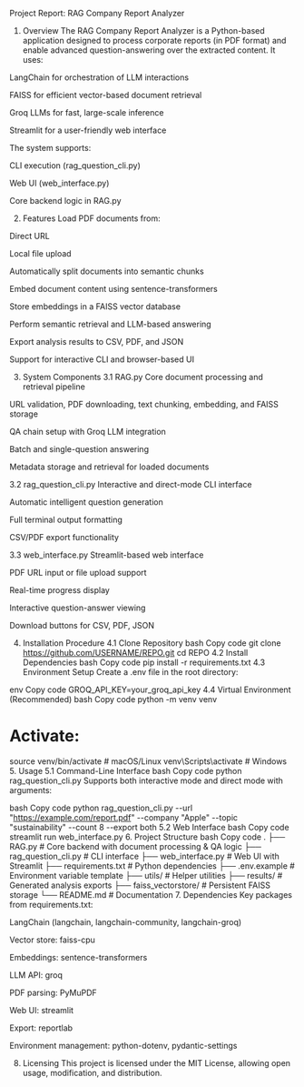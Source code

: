 Project Report: RAG Company Report Analyzer
1. Overview
The RAG Company Report Analyzer is a Python-based application designed to process corporate reports (in PDF format) and enable advanced question-answering over the extracted content. It uses:

LangChain for orchestration of LLM interactions

FAISS for efficient vector-based document retrieval

Groq LLMs for fast, large-scale inference

Streamlit for a user-friendly web interface

The system supports:

CLI execution (rag_question_cli.py)

Web UI (web_interface.py)

Core backend logic in RAG.py

2. Features
Load PDF documents from:

Direct URL

Local file upload

Automatically split documents into semantic chunks

Embed document content using sentence-transformers

Store embeddings in a FAISS vector database

Perform semantic retrieval and LLM-based answering

Export analysis results to CSV, PDF, and JSON

Support for interactive CLI and browser-based UI

3. System Components
3.1 RAG.py
Core document processing and retrieval pipeline

URL validation, PDF downloading, text chunking, embedding, and FAISS storage

QA chain setup with Groq LLM integration

Batch and single-question answering

Metadata storage and retrieval for loaded documents

3.2 rag_question_cli.py
Interactive and direct-mode CLI interface

Automatic intelligent question generation

Full terminal output formatting

CSV/PDF export functionality

3.3 web_interface.py
Streamlit-based web interface

PDF URL input or file upload support

Real-time progress display

Interactive question-answer viewing

Download buttons for CSV, PDF, JSON

4. Installation Procedure
4.1 Clone Repository
bash
Copy code
git clone https://github.com/USERNAME/REPO.git
cd REPO
4.2 Install Dependencies
bash
Copy code
pip install -r requirements.txt
4.3 Environment Setup
Create a .env file in the root directory:

env
Copy code
GROQ_API_KEY=your_groq_api_key
4.4 Virtual Environment (Recommended)
bash
Copy code
python -m venv venv
# Activate:
source venv/bin/activate   # macOS/Linux
venv\Scripts\activate      # Windows
5. Usage
5.1 Command-Line Interface
bash
Copy code
python rag_question_cli.py
Supports both interactive mode and direct mode with arguments:

bash
Copy code
python rag_question_cli.py --url "https://example.com/report.pdf" --company "Apple" --topic "sustainability" --count 8 --export both
5.2 Web Interface
bash
Copy code
streamlit run web_interface.py
6. Project Structure
bash
Copy code
.
├── RAG.py                 # Core backend with document processing & QA logic
├── rag_question_cli.py    # CLI interface
├── web_interface.py       # Web UI with Streamlit
├── requirements.txt       # Python dependencies
├── .env.example           # Environment variable template
├── utils/                 # Helper utilities
├── results/               # Generated analysis exports
├── faiss_vectorstore/     # Persistent FAISS storage
└── README.md              # Documentation
7. Dependencies
Key packages from requirements.txt:

LangChain (langchain, langchain-community, langchain-groq)

Vector store: faiss-cpu

Embeddings: sentence-transformers

LLM API: groq

PDF parsing: PyMuPDF

Web UI: streamlit

Export: reportlab

Environment management: python-dotenv, pydantic-settings

8. Licensing
This project is licensed under the MIT License, allowing open usage, modification, and distribution.